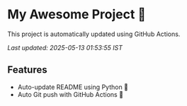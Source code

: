 # My Awesome Project 🚀

This project is automatically updated using GitHub Actions.

_Last updated: 2025-05-13 01:53:55 IST_

## Features
- Auto-update README using Python 🐍
- Auto Git push with GitHub Actions 🤖
